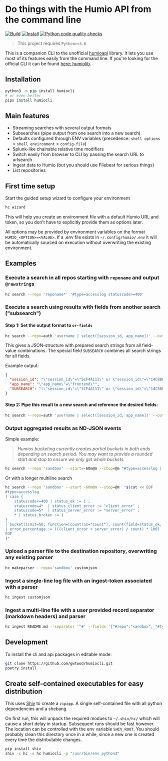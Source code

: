# Do things with the Humio API from the command line

[![Build](https://github.com/gwtwod/humiocli/actions/workflows/poetry.yml/badge.svg)](https://github.com/gwtwod/humiocli/actions/workflows/poetry.yml)
[![Install](https://github.com/gwtwod/humiocli/actions/workflows/poetry-install.yml/badge.svg)](https://github.com/gwtwod/humiocli/actions/workflows/poetry-install.yml)
[![Python code quality checks](https://github.com/gwtwod/humiocli/actions/workflows/python-quality-checks.yml/badge.svg)](https://github.com/gwtwod/humiocli/actions/workflows/python-quality-checks.yml)

> This project requires `Python>=3.8`

This is a companion CLI to the unofficial [humioapi](https://github.com/gwtwod/humioapi) library. It lets you use most of its features easily from the command line. If you're looking for the official CLI it can be found [here: humiolib](https://github.com/humio/python-humio).

## Installation

```bash
python3 -m pip install humiocli
# or even better
pipx install humiocli
```

## Main features

* Streaming searches with several output formats
* Subsearches (pipe output from one search into a new search)
* Defaults configured through ENV variables (precedence: `shell options` > `shell environment` > `config-file`)
* Splunk-like chainable relative time modifiers
* Switch easily from browser to CLI by passing the search URL to urlsearch
* Ingest data to Humio (but you should use Filebeat for serious things)
* List repositories

## First time setup

Start the guided setup wizard to configure your environment

```bash
hc wizard
```

This will help you create an environment file with a default Humio URL and token, so you don't have to explicitly provide them as options later.

All options may be provided by environment variables on the format
`HUMIO_<OPTION>=<VALUE>`. If a .env file exists in `~/.config/humio/.env` it
will be automatically sourced on execution without overwriting the
existing environment.

## Examples

### Execute a search in all repos starting with `reponame` and output `@rawstring`s

```bash
hc search --repo 'reponame*' '#type=accesslog statuscode>=400'
```

### Execute a search using results with fields from another search ("subsearch")

#### Step 1: Set the output format to `or-fields`

```bash
hc search --repo=auth 'username | select([session_id, app_name])' --outformat=or-fields | jq '.'
```

This gives a JSON-structure with prepared search strings from all field-value combinations. The special field `SUBSEARCH` combines all search strings for all fields.

Example output:

```json
{
  "session_id": "\"session_id\"=\"5CF4A111\" or \"session_id\"=\"14C8BCEA\"",
  "app_name": "\"app_name\"=\"frontend\"",
  "SUBSEARCH": "(\"session_id\"=\"5CF4A111\" or \"session_id\"=\"14C8BCEA\") and (\"app_name\"=\"frontend\")"
}
```

#### Step 2: Pipe this result to a new search and reference the desired fields:

```bash
hc search --repo=auth 'username | select([session_id, app_name])' --outformat=or-fields | hc --repo=frontend '#type=accesslog {{session_id}}'
```

### Output aggregated results as ND-JSON events

Simple example:

> _Humios bucketing currently creates partial buckets in both ends depending on search period. You may want to provide a rounded start and stop to ensure we only get whole buckets._

```bash
hc search --repo 'sandbox' --start=-60m@m --stop=@m "#type=accesslog | timechart(span=1m, series=statuscode)"
```

Or with a longer multiline search

```bash
hc search --repo 'sandbox' --start -60m@m --stop=@m  "$(cat << EOF
#type=accesslog
| case {
    statuscode<=400 | status_ok := 1 ;
    statuscode=4*  | status_client_error := "client_error" ;
    statuscode=5*  | status_server_error := "server_error" ;
    * | status_broken := 1
}
| bucket(limit=50, function=[count(as="count"), count(field=status_ok, as="ok"), count(field=status_client_error, as="client_error"), count(field=status_server_error, as="server_error")])
| error_percentage := (((client_error + server_error) / count) * 100)
EOF
)"
```

### Upload a parser file to the destination repository, overwriting any existing parser

```bash
hc makeparser --repo='sandbox' customjson
```

### Ingest a single-line log file with an ingest-token associated with a parser

```bash
hc ingest customjson
```

### Ingest a multi-line file with a user provided record separator (markdown headers) and parser

```bash
hc ingest README.md --separator '^#' --fields '{"#repo":"sandbox", "#type":"markdown", "@host":"localhost"}'
```

## Development

To install the cli and api packages in editable mode:

```bash
git clone https://github.com/gwtwod/humiocli.git
poetry install
```

## Create self-contained executables for easy distribution

This uses [Shiv](https://github.com/linkedin/shiv) to create a `zipapp`. A single self-contained file with all python dependencies and a shebang.

On first run, this will unpack the required modues to `~/.shiv/hc/` which will cause a short delay in startup. Subsequent runs should be fast however. The location can be controlled with the env variable `SHIV_ROOT`. You should probably clean this directory once in a while, since a new one is created every time the distributable changes.

```bash
pip install shiv
shiv -c hc -o hc humiocli -p "/usr/bin/env python3"
```
